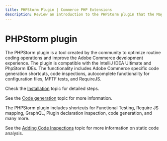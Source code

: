 ```yaml
---
title: PHPStorm Plugin | Commerce PHP Extensions
description: Review an introduction to the PHPStorm plugin that the Magento Open Source community developed to improve the Adobe Commerce developer experience.
---
```


# PHPStorm plugin

The PHPStorm plugin is a tool created by the community to optimize routine coding operations and improve the Adobe Commerce development experience. The plugin is compatible with the IntelliJ IDEA Ultimate and PhpStorm IDEs. The functionality includes Adobe Commerce specific code generation shortcuts, code inspections, autocomplete functionality for configuration files, MFTF tests, and RequireJS.

Check the [Installation](install.md) topic for detailed steps.

See the [Code generation](code-generation.md) topic for more information.

The PHPStorm plugin includes shortcuts for Functional Testing, Require JS mapping, GraphQL, Plugin declaration inspection, code generation, and many more.

See the [Adding Code Inspections](add-code-inspections.md) topic for more information on static code analysis.
